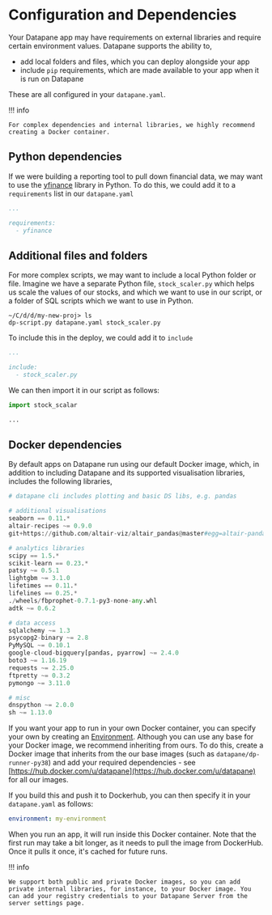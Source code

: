 # Configuration and Dependencies

Your Datapane app may have requirements on external libraries and require certain environment values. Datapane supports the ability to,

* add local folders and files, which you can deploy alongside your app
* include `pip` requirements, which are made available to your app when it is run on Datapane

These are all configured in your `datapane.yaml`.

!!! info
    
    For complex dependencies and internal libraries, we highly recommend creating a Docker container.

## Python dependencies

If we were building a reporting tool to pull down financial data, we may want to use the [yfinance](https://pypi.org/project/yfinance/) library in Python. To do this, we could add it to a `requirements` list in our `datapane.yaml`

```yaml title="datapane.yaml"
...

requirements:
  - yfinance
```

## Additional files and folders

For more complex scripts, we may want to include a local Python folder or file. Imagine we have a separate Python file, `stock_scaler.py` which helps us scale the values of our stocks, and which we want to use in our script, or a folder of SQL scripts which we want to use in Python.

```shell
~/C/d/d/my-new-proj> ls
dp-script.py datapane.yaml stock_scaler.py
```

To include this in the deploy, we could add it to `include`&#x20;

```yaml title="datapane.yaml"
...

include:
  - stock_scaler.py
```

We can then import it in our script as follows:&#x20;

```python title="dp_script.py"
import stock_scalar

...
```

## Docker dependencies

By default apps on Datapane run using our default Docker image, which, in addition to including Datapane and its supported visualisation libraries, includes the following libraries,

```python
# datapane cli includes plotting and basic DS libs, e.g. pandas

# additional visualisations
seaborn == 0.11.*
altair-recipes ~= 0.9.0
git+https://github.com/altair-viz/altair_pandas@master#egg=altair-pandas

# analytics libraries
scipy == 1.5.*
scikit-learn == 0.23.*
patsy ~= 0.5.1
lightgbm ~= 3.1.0
lifetimes == 0.11.*
lifelines == 0.25.*
./wheels/fbprophet-0.7.1-py3-none-any.whl
adtk ~= 0.6.2

# data access
sqlalchemy ~= 1.3
psycopg2-binary ~= 2.8
PyMySQL ~= 0.10.1
google-cloud-bigquery[pandas, pyarrow] ~= 2.4.0
boto3 ~= 1.16.19
requests ~= 2.25.0
ftpretty ~= 0.3.2
pymongo ~= 3.11.0

# misc
dnspython ~= 2.0.0
sh ~= 1.13.0
```

If you want your app to run in your own Docker container, you can specify your own by creating an [Environment](/tutorials/apps/variables). Although you can use any base for your Docker image, we recommend inheriting from ours. To do this, create a Docker image that inherits from the our base images (such as `datapane/dp-runner-py38`) and add your required dependencies - see [https://hub.docker.com/u/datapane](https://hub.docker.com/u/datapane) for all our images.

If you build this and push it to Dockerhub, you can then specify it in your `datapane.yaml` as follows:

```yaml
environment: my-environment
```

When you run an app, it will run inside this Docker container. Note that the first run may take a bit longer, as it needs to pull the image from DockerHub. Once it pulls it once, it's cached for future runs.

!!! info
    
    We support both public and private Docker images, so you can add private internal libraries, for instance, to your Docker image. You can add your registry credentials to your Datapane Server from the server settings page.